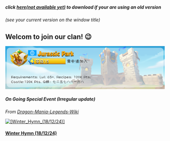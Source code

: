 ##### click [here(*not available yet*)](https://jurassicparkclan.github.io/Dragon-Mania-Legends-Helpers/) to download if your are using an old version
###### (see your current version on the window title)

## Welcom to join our clan! :wink:
![JurassicPark](JurassicPark.png "Welcome to join us!")


##### On Going Special Event (*Irregular update*)
*From* <a href="http://dragon-mania-legends-wiki.mobga.me/Main_Page" target="_blank">*Dragon-Mania-Legends-Wiki*</a>

<a width="300" height="100" href="http://dragon-mania-legends-wiki.mobga.me/Winter_Hymn_(18/12/24)" target="_blank">![[Winter_Hymn_(18/12/24)]](http://dragon-mania-legends-wiki.mobga.me/images/5/5c/Special_Event_Generic_Banner.jpg "Winter Hymn")</a>   

#### <a href="http://dragon-mania-legends-wiki.mobga.me/Winter_Hymn_(18/12/24)" title="Winter Hymn (18/12/24)" target="_blank" >Winter Hymn (18/12/24)</a>
